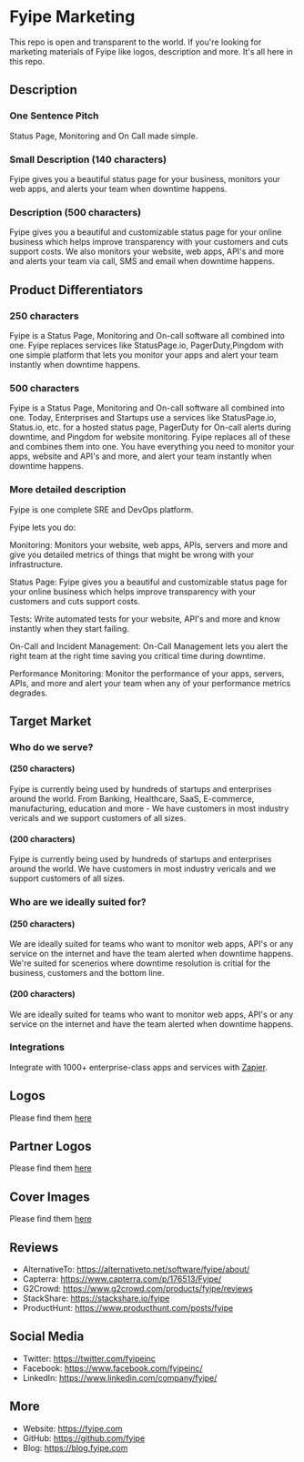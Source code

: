 # Fyipe Marketing

This repo is open and transparent to the world. If you're looking for marketing materials of Fyipe like logos, description and more. It's all here in this repo.

## Description

### One Sentence Pitch

Status Page, Monitoring and On Call made simple.

### Small Description (140 characters)

Fyipe gives you a beautiful status page for your business, monitors your web apps, and alerts your team when downtime happens.

### Description (500 characters)

Fyipe gives you a beautiful and customizable status page for your online business which helps improve transparency with your customers and cuts support costs.
We also monitors your website, web apps, API's and more and alerts your team via call, SMS and email when downtime happens.

## Product Differentiators

### 250 characters

Fyipe is a Status Page, Monitoring and On-call software all combined into one. Fyipe replaces services like StatusPage.io, PagerDuty,Pingdom with one simple platform that lets you monitor your apps and alert your team instantly when downtime happens.

### 500 characters

Fyipe is a Status Page, Monitoring and On-call software all combined into one. Today, Enterprises and Startups use a services like StatusPage.io, Status.io, etc. for a hosted status page, PagerDuty for On-call alerts during downtime, and Pingdom for website monitoring. Fyipe replaces all of these and combines them into one. You have everything you need to monitor your apps, website and API's and more, and alert your team instantly when downtime happens.

### More detailed description

Fyipe is one complete SRE and DevOps platform.

Fyipe lets you do:

Monitoring: Monitors your website, web apps, APIs, servers and more and give you detailed metrics of things that might be wrong with your infrastructure.

Status Page: Fyipe gives you a beautiful and customizable status page for your online business which helps improve transparency with your customers and cuts support costs.

Tests: Write automated tests for your website, API's and more and know instantly when they start failing.

On-Call and Incident Management: On-Call Management lets you alert the right team at the right time saving you critical time during downtime.

Performance Monitoring: Monitor the performance of your apps, servers, APIs, and more and alert your team when any of your performance metrics degrades.

## Target Market

### Who do we serve?

#### (250 characters)

Fyipe is currently being used by hundreds of startups and enterprises around the world. From Banking, Healthcare, SaaS, E-commerce, manufacturing, education and more - We have customers in most industry vericals and we support customers of all sizes.

#### (200 characters)

Fyipe is currently being used by hundreds of startups and enterprises around the world. We have customers in most industry vericals and we support customers of all sizes.

### Who are we ideally suited for?

#### (250 characters)

We are ideally suited for teams who want to monitor web apps, API's or any service on the internet and have the team alerted when downtime happens. We're suited for scenerios where downtime resolution is critial for the business, customers and the bottom line.

#### (200 characters)

We are ideally suited for teams who want to monitor web apps, API's or any service on the internet and have the team alerted when downtime happens.

### Integrations

Integrate with 1000+ enterprise-class apps and services with [Zapier](https://zapier.com).

## Logos

Please find them [here](/logos)

## Partner Logos

Please find them [here](/partner-logos)

## Cover Images

Please find them [here](/covers)

## Reviews

-   AlternativeTo: https://alternativeto.net/software/fyipe/about/
-   Capterra: https://www.capterra.com/p/176513/Fyipe/
-   G2Crowd: https://www.g2crowd.com/products/fyipe/reviews
-   StackShare: https://stackshare.io/fyipe
-   ProductHunt: https://www.producthunt.com/posts/fyipe

## Social Media

-   Twitter: https://twitter.com/fyipeinc
-   Facebook: https://www.facebook.com/fyipeinc/
-   LinkedIn: https://www.linkedin.com/company/fyipe/

## More

-   Website: https://fyipe.com
-   GitHub: https://github.com/fyipe
-   Blog: https://blog.fyipe.com
